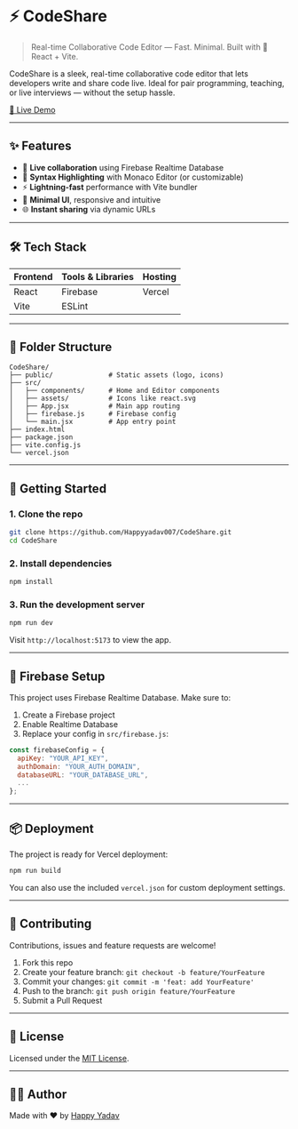 
# ⚡ CodeShare

> Real-time Collaborative Code Editor — Fast. Minimal. Built with 💙 React + Vite.

CodeShare is a sleek, real-time collaborative code editor that lets developers write and share code live. Ideal for pair programming, teaching, or live interviews — without the setup hassle.

[🚀 Live Demo](https://code-share-pied.vercel.app)

---

## ✨ Features

- 🔄 **Live collaboration** using Firebase Realtime Database
- 🎨 **Syntax Highlighting** with Monaco Editor (or customizable)
- ⚡ **Lightning-fast** performance with Vite bundler
- 📱 **Minimal UI**, responsive and intuitive
- 🌐 **Instant sharing** via dynamic URLs

---

## 🛠️ Tech Stack

| Frontend | Tools & Libraries | Hosting |
|----------|-------------------|---------|
| React    | Firebase          | Vercel  |
| Vite     | ESLint            |         |

---

## 📁 Folder Structure

```
CodeShare/
├── public/              # Static assets (logo, icons)
├── src/
│   ├── components/      # Home and Editor components
│   ├── assets/          # Icons like react.svg
│   ├── App.jsx          # Main app routing
│   ├── firebase.js      # Firebase config
│   └── main.jsx         # App entry point
├── index.html
├── package.json
├── vite.config.js
└── vercel.json
```

---

## 🚀 Getting Started

### 1. Clone the repo
```bash
git clone https://github.com/Happyyadav007/CodeShare.git
cd CodeShare
```

### 2. Install dependencies
```bash
npm install
```

### 3. Run the development server
```bash
npm run dev
```
Visit `http://localhost:5173` to view the app.

---

## 🔐 Firebase Setup

This project uses Firebase Realtime Database. Make sure to:

1. Create a Firebase project
2. Enable Realtime Database
3. Replace your config in `src/firebase.js`:
```js
const firebaseConfig = {
  apiKey: "YOUR_API_KEY",
  authDomain: "YOUR_AUTH_DOMAIN",
  databaseURL: "YOUR_DATABASE_URL",
  ...
};
```

---

## 📦 Deployment

The project is ready for Vercel deployment:

```bash
npm run build
```

You can also use the included `vercel.json` for custom deployment settings.

---

## 🤝 Contributing

Contributions, issues and feature requests are welcome!

1. Fork this repo
2. Create your feature branch: `git checkout -b feature/YourFeature`
3. Commit your changes: `git commit -m 'feat: add YourFeature'`
4. Push to the branch: `git push origin feature/YourFeature`
5. Submit a Pull Request

---

## 📄 License

Licensed under the [MIT License](LICENSE).

---

## 👨‍💻 Author

Made with ❤️ by [Happy Yadav](https://github.com/Happyyadav007)
